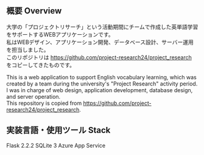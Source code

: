 ## 概要 Overview

大学の「プロジェクトリサーチ」という活動期間にチームで作成した英単語学習をサポートするWEBアプリケーションです。  
私はWEBデザイン、アプリケーション開発、データベース設計、サーバー運用を担当しました。  
このリポジトリは https://github.com/project-research24/project_research をコピーしてきたものです。

This is a web application to support English vocabulary learning, which was created by a team during the university's "Project Research" activity period.  
I was in charge of web design, application development, database design, and server operation.   
This repository is copied from https://github.com/project-research24/project_research.  

## 実装言語・使用ツール Stack

Flask 2.2.2
SQLite 3
Azure App Service
